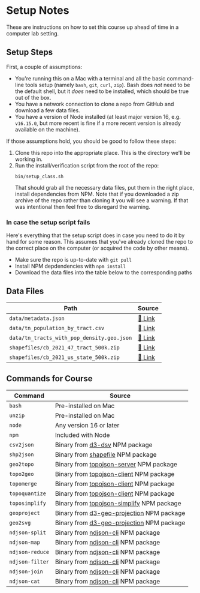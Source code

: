 Setup Notes
===========

These are instructions on how to set this course up ahead of time in
a computer lab setting.

## Setup Steps

First, a couple of assumptions:

* You're running this on a Mac with a terminal and all the basic command-line
tools setup (namely `bash`, `git`, `curl`, `zip`). Bash does _not_ need to
be the default shell, but it _does_ need to be installed, which should be
true out of the box.
* You have a network connection to clone a repo from GitHub and download
a few data files.
* You have a version of Node installed (at least major version 16, e.g.
  `v16.15.0`, but more recent is fine if a more recent version is already
  available on the machine).

If those assumptions hold, you should be good to follow these steps:

1. Clone this repo into the appropriate place. This is the directory we'll be
   working in.
2. Run the install/verification script from the root of the repo:
   ```shell
   bin/setup_class.sh
   ```
   That should grab all the necessary data files, put them in the right place,
   install dependencies from NPM. Note that if you downloaded a zip archive of
   the repo rather than cloning it you will see a warning. If that was
   intentional then feel free to disregard the warning.

### In case the setup script fails

Here's everything that the setup script does in case you need to do it by hand
for some reason. This assumes that you've already cloned the repo to the
correct place on the computer (or acquired the code by other means).

* Make sure the repo is up-to-date with `git pull`
* Install NPM depdendencies with `npm install`
* Download the data files into the table below to the corresponding paths

## Data Files

| Path                                       | Source                          |
|--------------------------------------------|---------------------------------|
| `data/metadata.json`                       | [🔗 Link][data-meta]            |
| `data/tn_population_by_tract.csv`          | [🔗 Link][data-pop]             |
| `data/tn_tracts_with_pop_density.geo.json` | [🔗 Link][data-tracts-with-pop] |
| `shapefiles/cb_2021_47_tract_500k.zip`     | [🔗 Link][shapes-tn-tracts]     |
| `shapefiles/cb_2021_us_state_500k.zip`     | [🔗 Link][shapes-states]        |

## Commands for Course

| Command         | Source                                        |
|-----------------|-----------------------------------------------|
| `bash`          | Pre-installed on Mac                          |
| `unzip`         | Pre-installed on Mac                          |
| `node`          | Any version 16 or later                       |
| `npm`           | Included with Node                            |
| `csv2json`      | Binary from [d3-dsv][] NPM package            |
| `shp2json`      | Binary from [shapefile][] NPM package         |
| `geo2topo`      | Binary from [topojson-server][] NPM package   |
| `topo2geo`      | Binary from [topojson-client][] NPM package   |
| `topomerge`     | Binary from [topojson-client][] NPM package   |
| `topoquantize`  | Binary from [topojson-client][] NPM package   |
| `toposimplify`  | Binary from [topojson-simplify][] NPM package |
| `geoproject`    | Binary from [d3-geo-projection][] NPM package |
| `geo2svg`       | Binary from [d3-geo-projection][] NPM package |
| `ndjson-split`  | Binary from [ndjson-cli][] NPM package        |
| `ndjson-map`    | Binary from [ndjson-cli][] NPM package        |
| `ndjson-reduce` | Binary from [ndjson-cli][] NPM package        |
| `ndjson-filter` | Binary from [ndjson-cli][] NPM package        |
| `ndjson-join`   | Binary from [ndjson-cli][] NPM package        |
| `ndjson-cat`    | Binary from [ndjson-cli][] NPM package        |

[data-meta]: https://milligan.news/fileshare/nicar-2023-command-line-mapping/data/metadata.json
[data-pop]: https://milligan.news/fileshare/nicar-2023-command-line-mapping/data/tn_population_by_tract.csv
[data-tracts-with-pop]: https://milligan.news/fileshare/nicar-2023-command-line-mapping/data/tn_tracts_with_pop_density.geo.json
[shapes-tn-tracts]: https://milligan.news/fileshare/nicar-2023-command-line-mapping/shapefiles/cb_2021_47_tract_500k.zip
[shapes-states]: https://milligan.news/fileshare/nicar-2023-command-line-mapping/shapefiles/cb_2021_us_state_500k.zip
[d3-dsv]: https://www.npmjs.com/package/d3-dsv
[shapefile]: https://www.npmjs.com/package/shapefile
[topojson-server]: https://www.npmjs.com/package/topojson-server
[topojson-client]: https://www.npmjs.com/package/topojson-client
[topojson-simplify]: https://www.npmjs.com/package/topojson-simplify
[d3-geo-projection]: https://www.npmjs.com/package/d3-geo-projection
[ndjson-cli]: https://www.npmjs.com/package/ndjson-cli
